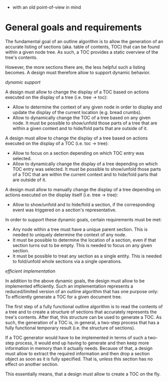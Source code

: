 
- with an old point-of-view in mind

<!-- ======================================================================= -->
# General goals and requirements

The fundamental goal of an outline algorithm is to allow the generation of an
accurate listing of sections (aka. table of contents, TOC) that can be found
within a given node tree. As such, a TOC provides a static overview of the
tree's contents.

However, the more sections there are, the less helpful such a listing becomes.
A design must therefore allow to support dynamic behavior.

*dynamic support*

A design must allow to change the display of a TOC based on actions
executed on the display of a tree (i.e. tree -> toc):

* Allow to determine the context of any given node in order to display and
  update the display of the current location (e.g. bread crumbs).
* Allow to dynamically change the TOC of a tree based on any given node.
  It must be possible to show/unfold those parts of a tree that are within
  a given context and to hide/fold parts that are outside of it.

A design must allow to change the display of a tree based on actions
executed on the display of a TOC (i.e. toc -> tree):

* Allow to focus on a section depending on which TOC entry was selected.
* Allow to dynamically change the display of a tree depending on which TOC
  entry was selected. It must be possible to show/unfold those parts of a
  TOC that are within the current context and to hide/fold parts that are
  outside of it.

A design must allow to manually change the display of a tree depending
on actions executed on the display itself (i.e. tree -> tree):

* Allow to show/unfold and to hide/fold a section, if the corresponding
  event was triggered on a section's representative.

In order to support these dynamic goals, certain requirements must be met:

* Any node within a tree must have a unique parent section.
  This is needed to uniquely determine the context of any node.
* It must be possible to determine the location of a section, even if that
  section turns out to be empty. This is needed to focus on any given section.
* It must be possible to treat any section as a single entity.
  This is needed to fold/unfold whole sections via a single operations.

*efficient implementation*

In addition to the above dynamic goals, the design must allow to be implemented
efficiently. Such an implementation represents a reduced/limited version of an
outline algorithm that has one purpose only: To efficiently generate a TOC for
a given document tree.

The first step of a fully functional outline algorithm is to read the contents
of a tree and to create a structure of sections that accurately represents the
tree's contents. After that, this structure can be used to generate a TOC. As
such, the generation of a TOC is, in general, a two-step process that has a
fully functional temporary result (i.e. the structure of sections).

If a TOC generator would have to be implemented in terms of such a two-step
process, it would end up having to generate and then keep more information in
memory than it actually needs. Because of that, a design must allow to extract
the required information and then drop a section object as soon as it is fully
specified. That is, unless this section has no effect on another section.

This essentially means, that a design must allow to create a TOC on the fly.
